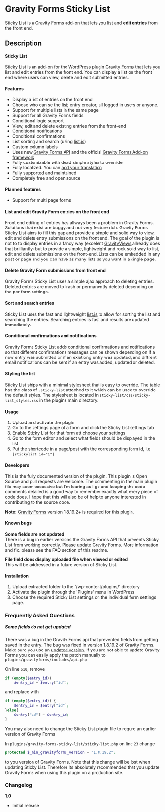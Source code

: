 <h1>Gravity Forms Sticky List</h1>

Sticky List is a Gravity Forms add-on that lets you list and **edit entries** from the front end.

<h2>Description</h2>

#### Sticky List
Sticky List is an add-on for the WordPress plugin <a href="http://www.gravityforms.com/" target="_blank">Gravity Forms</a> that lets you list and edit entries from the front end. You can display a list on the front end where users can view, delete and edit submitted entries. 

#### Features

* Display a list of entries on the front end
* Choose who can se the list; entry creator, all logged in users or anyone.
* Support for multiple lists in the same page
* Support for all Gravity Forms fields
* Conditional logic support
* View, edit and delete existing entries from the front-end
* Conditional notifications
* Conditional confirmations
* List sorting and search (using <a href="http://www.listjs.com/">list.js</a>)
* Custom column labels
* Uses new <a href="http://www.gravityhelp.com/documentation/page/Gravity_Forms_API">Gravity Forms API</a> and the official <a href="http://www.gravityhelp.com/documentation/page/Add-On_Framework">Gravity Forms Add-on framework</a>
* Fully customizable with dead simple styles to override
* Fully localized. You can <a href="https://github.com/13pixlar/sticky-list/tree/master/languages">add your translation</a>
* Fully supported and maintained
* Completely free and open source

#### Planned features

* Support for multi page forms

#### List and edit Gravity Form entries on the front end

Front end editing of entries has allways been a problem in Gravity Forms. Solutions that exist are buggy and not very feature rich. Gravity Forms Sticky List aims to fill this gap and provide a simple and solid way to view, edit and delete entry submissions on the front end. The goal of the plugin is not to to display entries in a fancy way (excelent <a href="https://gravityview.co/">GravityViews</a> allready does that brilliantly) but to provide a simple, lightweight and rock solid way to list, edit and delete submissions on the front-end. Lists can be embedded in any post or page and you can have as many lists as you want in a single page.

#### Delete Gravity Form submissions from front end

Gravity Forms Sticky List uses a simple ajax approach to deleting entries. Deleted entries are moved to trash or permanently deleted depending on the per form settings. 

#### Sort and search entries

Sticky List uses the fast and lightweight <a href="http://www.listjs.com/">list.js</a> to allow for sorting the list and searching the entries. Searching entries is fast and results are updated immediately. 

#### Conditional confirmations and notifications

Gravity Forms Sticky List adds conditional confirmations and notifications so that different confirmations messages can be shown depending on if a new entry was submitted or if an existiong entry was updated, and diffrent email notifications can be sent if an entry was added, updated or deleted.

#### Styling the list

Sticky List ships with a minimal stylesheet that is easy to override. The table has the class of `.sticky-list` attached to it which can be used to override the default styles. The stylesheet is located in `sticky-list/css/sticky-list_styles.css` in the plugins main directory.

#### Usage

1. Upload and activate the plugin
2. Go to the settings page of a form and click the Sticky List settings tab
3. Enable Sticky List for that form att choose your settings
4. Go to the form editor and select what fields should be displayed in the list
5. Put the shortcode in a page/post with the corresponding form id, i.e `[stickylist id="1"]`

#### Developers
This is the fully documented version of the plugin. This plugin is Open Source and pull requests are welcome. The commenting in the main plugin file may seem excessive but I'm learing as I go and keeping the code comments detailed is a good way to remember exactly what every piece of code does. I hope that this will also be of help to anyone interested in contributing to the source code.

**Note:** <a href="http://www.gravityforms.com/" target="_blank">Gravity Forms</a> version 1.8.19.2+ is required for this plugin.

#### Known bugs

**Some fields are not updated**<br>
There is a bug in earlier versions the Gravity Forms API that prevents Sticky List from working correctly. Please update Gravity Forms. More information and fix, please see the FAQ section of this readme.

**File field does display uploaded file when viewed or edited**<br>
This will be addressed in a future version of Sticky List.

#### Installation

1. Upload extracted folder to the '/wp-content/plugins/' directory
2. Activate the plugin through the 'Plugins' menu in WordPress
3. Choose the required Sticky List settings on the individual form settings page.

<h3>Frequently Asked Questions</h3>

<h5>Some fields do not get updated</h5>

There was a bug in the Gravity Forms api that prevented fields from getting saved in the entry. The bug was fixed in version 1.8.19.2 of Gravity Forms. Make sure you use an <a href="http://www.gravityhelp.com/downloads/">updated version</a>. If you are not able to update Gravity Forms you can easily apply the patch manually to `plugins/gravityforms/includes/api.php`

On line `510`, remove 
```PHP
if (empty($entry_id))
    $entry_id = $entry["id"];
```
and replace with
```PHP
if (empty($entry_id)) {
    $entry_id = $entry["id"];
}else{
    $entry["id"] = $entry_id;
}
```

You may also need to change the Sticky List plugin file to requre an earlier version of Gravity Forms

In `plugins/gravity-forms-sticky-list/sticky-list.php` on line `23` change 
```PHP
protected $_min_gravityforms_version = "1.8.19.2";
```
to you version of Gravity Forms. Note that this change will be lost when updating Sticky List. Therefore its absolutely recommended that you update Gravity Forms when using this plugin on a production site.

<h3>Changelog</h3>

**1.0**
* Initial release

